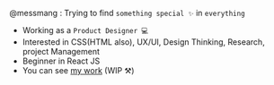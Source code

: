 @messmang : Trying to find `something special ✨` in `everything`
- Working as a `Product Designer 💻`
- Interested in CSS(HTML also), UX/UI, Design Thinking, Research, project Management
- Beginner in React JS
- You can see [my work](https://drive.google.com/drive/folders/1qe7wq5Qab2E0yONcyAjBlJmEqv_CNn5O?usp=sharing) (WIP ⚒️)
